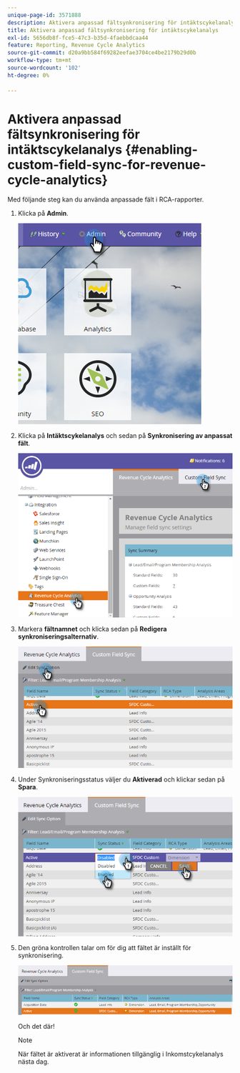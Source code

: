```yaml
---
unique-page-id: 3571888
description: Aktivera anpassad fältsynkronisering för intäktscykelanalys - Marketo Docs - produktdokumentation
title: Aktivera anpassad fältsynkronisering för intäktscykelanalys
exl-id: 5656db8f-fce5-47c3-b35d-4faebbdcaa44
feature: Reporting, Revenue Cycle Analytics
source-git-commit: d20a9bb584f69282eefae3704ce4be2179b29d0b
workflow-type: tm+mt
source-wordcount: '102'
ht-degree: 0%

---
```


# Aktivera anpassad fältsynkronisering för intäktscykelanalys {#enabling-custom-field-sync-for-revenue-cycle-analytics}

Med följande steg kan du använda anpassade fält i RCA-rapporter.

1. Klicka på **Admin**.

   ![](assets/one.png)

1. Klicka på **Intäktscykelanalys** och sedan på **Synkronisering av anpassat fält**.

   ![](assets/two.png)

1. Markera **fältnamnet** och klicka sedan på **Redigera synkroniseringsalternativ**.

   ![](assets/three.png)

1. Under Synkroniseringsstatus väljer du **Aktiverad** och klickar sedan på **Spara**.

   ![](assets/four.png)

1. Den gröna kontrollen talar om för dig att fältet är inställt för synkronisering.

   ![](assets/five.png)

   Och det där!

   >[!NOTE]
   >
   >När fältet är aktiverat är informationen tillgänglig i Inkomstcykelanalys nästa dag.

